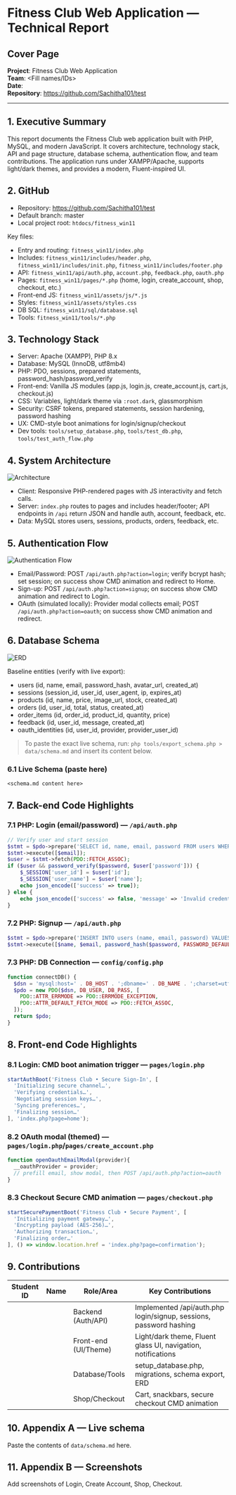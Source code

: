 # Fitness Club Web Application — Technical Report

## Cover Page

**Project**: Fitness Club Web Application  
**Team**: <Fill names/IDs>  
**Date**: <Insert date>  
**Repository**: https://github.com/Sachitha101/test  

---

## 1. Executive Summary
This report documents the Fitness Club web application built with PHP, MySQL, and modern JavaScript. It covers architecture, technology stack, API and page structure, database schema, authentication flow, and team contributions. The application runs under XAMPP/Apache, supports light/dark themes, and provides a modern, Fluent-inspired UI.

## 2. GitHub
- Repository: https://github.com/Sachitha101/test  
- Default branch: master  
- Local project root: `htdocs/fitness_win11`

Key files:
- Entry and routing: `fitness_win11/index.php`
- Includes: `fitness_win11/includes/header.php`, `fitness_win11/includes/init.php`, `fitness_win11/includes/footer.php`
- API: `fitness_win11/api/auth.php`, `account.php`, `feedback.php`, `oauth.php`
- Pages: `fitness_win11/pages/*.php` (home, login, create_account, shop, checkout, etc.)
- Front-end JS: `fitness_win11/assets/js/*.js`
- Styles: `fitness_win11/assets/styles.css`
- DB SQL: `fitness_win11/sql/database.sql`
- Tools: `fitness_win11/tools/*.php`

## 3. Technology Stack
- Server: Apache (XAMPP), PHP 8.x
- Database: MySQL (InnoDB, utf8mb4)
- PHP: PDO, sessions, prepared statements, password_hash/password_verify
- Front-end: Vanilla JS modules (app.js, login.js, create_account.js, cart.js, checkout.js)
- CSS: Variables, light/dark theme via `:root.dark`, glassmorphism
- Security: CSRF tokens, prepared statements, session hardening, password hashing
- UX: CMD-style boot animations for login/signup/checkout
- Dev tools: `tools/setup_database.php`, `tools/test_db.php`, `tools/test_auth_flow.php`

## 4. System Architecture
![Architecture](system-architecture.svg)

- Client: Responsive PHP-rendered pages with JS interactivity and fetch calls.
- Server: `index.php` routes to pages and includes header/footer; API endpoints in `/api` return JSON and handle auth, account, feedback, etc.
- Data: MySQL stores users, sessions, products, orders, feedback, etc.

## 5. Authentication Flow
![Authentication Flow](auth-flow.svg)

- Email/Password: POST `/api/auth.php?action=login`; verify bcrypt hash; set session; on success show CMD animation and redirect to Home.
- Sign-up: POST `/api/auth.php?action=signup`; on success show CMD animation and redirect to Login.
- OAuth (simulated locally): Provider modal collects email; POST `/api/auth.php?action=oauth`; on success show CMD animation and redirect.

## 6. Database Schema
![ERD](db-erd.svg)

Baseline entities (verify with live export):
- users (id, name, email, password_hash, avatar_url, created_at)
- sessions (session_id, user_id, user_agent, ip, expires_at)
- products (id, name, price, image_url, stock, created_at)
- orders (id, user_id, total, status, created_at)
- order_items (id, order_id, product_id, quantity, price)
- feedback (id, user_id, message, created_at)
- oauth_identities (id, user_id, provider, provider_user_id)

> To paste the exact live schema, run: `php tools/export_schema.php > data/schema.md` and insert its content below.

### 6.1 Live Schema (paste here)
```
<schema.md content here>
```

## 7. Back-end Code Highlights

### 7.1 PHP: Login (email/password) — `/api/auth.php`
```php
// Verify user and start session
$stmt = $pdo->prepare('SELECT id, name, email, password FROM users WHERE email = ?');
$stmt->execute([$email]);
$user = $stmt->fetch(PDO::FETCH_ASSOC);
if ($user && password_verify($password, $user['password'])) {
    $_SESSION['user_id'] = $user['id'];
    $_SESSION['user_name'] = $user['name'];
    echo json_encode(['success' => true]);
} else {
    echo json_encode(['success' => false, 'message' => 'Invalid credentials']);
}
```

### 7.2 PHP: Signup — `/api/auth.php`
```php
$stmt = $pdo->prepare('INSERT INTO users (name, email, password) VALUES (?, ?, ?)');
$stmt->execute([$name, $email, password_hash($password, PASSWORD_DEFAULT)]);
```

### 7.3 PHP: DB Connection — `config/config.php`
```php
function connectDB() {
  $dsn = 'mysql:host=' . DB_HOST . ';dbname=' . DB_NAME . ';charset=utf8mb4';
  $pdo = new PDO($dsn, DB_USER, DB_PASS, [
    PDO::ATTR_ERRMODE => PDO::ERRMODE_EXCEPTION,
    PDO::ATTR_DEFAULT_FETCH_MODE => PDO::FETCH_ASSOC,
  ]);
  return $pdo;
}
```

## 8. Front-end Code Highlights

### 8.1 Login: CMD boot animation trigger — `pages/login.php`
```js
startAuthBoot('Fitness Club • Secure Sign-In', [
  'Initializing secure channel…',
  'Verifying credentials…',
  'Negotiating session keys…',
  'Syncing preferences…',
  'Finalizing session…'
], 'index.php?page=home');
```

### 8.2 OAuth modal (themed) — `pages/login.php`/`pages/create_account.php`
```js
function openOauthEmailModal(provider){
  __oauthProvider = provider;
  // prefill email, show modal, then POST /api/auth.php?action=oauth
}
```

### 8.3 Checkout Secure CMD animation — `pages/checkout.php`
```js
startSecurePaymentBoot('Fitness Club • Secure Payment', [
  'Initializing payment gateway…',
  'Encrypting payload (AES-256)…',
  'Authorizing transaction…',
  'Finalizing order…'
], () => window.location.href = 'index.php?page=confirmation');
```

## 9. Contributions

| Student ID | Name | Role/Area | Key Contributions |
|---|---|---|---|
|  |  | Backend (Auth/API) | Implemented /api/auth.php login/signup, sessions, password hashing |
|  |  | Front-end (UI/Theme) | Light/dark theme, Fluent glass UI, navigation, notifications |
|  |  | Database/Tools | setup_database.php, migrations, schema export, ERD |
|  |  | Shop/Checkout | Cart, snackbars, secure checkout CMD animation |

## 10. Appendix A — Live schema
Paste the contents of `data/schema.md` here.

## 11. Appendix B — Screenshots
Add screenshots of Login, Create Account, Shop, Checkout.
